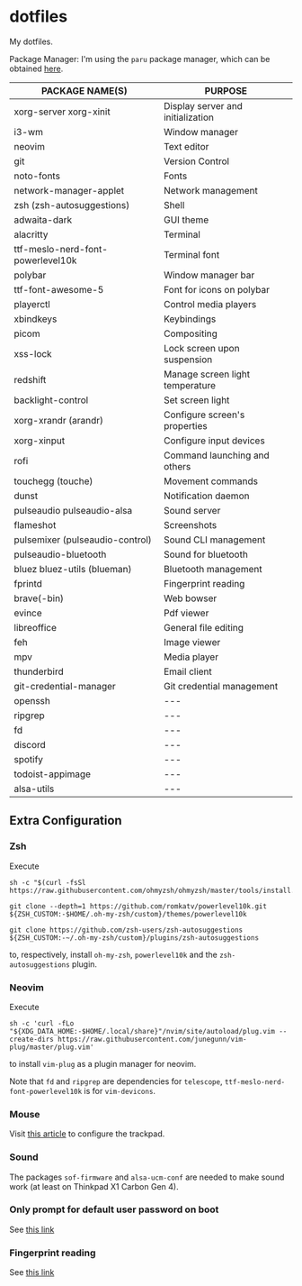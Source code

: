 # dotfiles
My dotfiles.

Package Manager:
I'm using the `paru` package manager, which can be obtained [here](https://github.com/Morganamilo/paru).

PACKAGE NAME(S)                     | PURPOSE
------------------------------------|-----------------------------------------
xorg-server xorg-xinit              | Display server and initialization
i3-wm                               | Window manager
neovim                              | Text editor
git                                 | Version Control
noto-fonts                          | Fonts
network-manager-applet              | Network management
zsh (zsh-autosuggestions)           | Shell
adwaita-dark                        | GUI theme
alacritty                           | Terminal
ttf-meslo-nerd-font-powerlevel10k   | Terminal font
polybar                             | Window manager bar
ttf-font-awesome-5                  | Font for icons on polybar
playerctl                           | Control media players
xbindkeys                           | Keybindings
picom                               | Compositing
xss-lock                            | Lock screen upon suspension
redshift                            | Manage screen light temperature
backlight-control                   | Set screen light
xorg-xrandr (arandr)                | Configure screen's properties
xorg-xinput                         | Configure input devices
rofi                                | Command launching and others
touchegg (touche)                   | Movement commands
dunst                               | Notification daemon
pulseaudio pulseaudio-alsa          | Sound server
flameshot                           | Screenshots
pulsemixer (pulseaudio-control)     | Sound CLI management
pulseaudio-bluetooth                | Sound for bluetooth
bluez bluez-utils (blueman)         | Bluetooth management
fprintd                             | Fingerprint reading
brave(-bin)                         | Web bowser
evince                              | Pdf viewer
libreoffice                         | General file editing
feh                                 | Image viewer
mpv                                 | Media player
thunderbird                         | Email client
git-credential-manager              | Git credential management        
openssh                             | ---                              
ripgrep                             | ---                              
fd                                  | ---                              
discord                             | ---                              
spotify                             | ---                              
todoist-appimage                    | ---                              
alsa-utils                          | ---                              

## Extra Configuration

### Zsh

Execute

```
sh -c "$(curl -fsSl https://raw.githubusercontent.com/ohmyzsh/ohmyzsh/master/tools/install.sh)"

git clone --depth=1 https://github.com/romkatv/powerlevel10k.git ${ZSH_CUSTOM:-$HOME/.oh-my-zsh/custom}/themes/powerlevel10k

git clone https://github.com/zsh-users/zsh-autosuggestions ${ZSH_CUSTOM:-~/.oh-my-zsh/custom}/plugins/zsh-autosuggestions
```

to, respectively, install `oh-my-zsh`, `powerlevel10k` and the `zsh-autosuggestions` plugin.

### Neovim

Execute 

```
sh -c 'curl -fLo "${XDG_DATA_HOME:-$HOME/.local/share}"/nvim/site/autoload/plug.vim --create-dirs https://raw.githubusercontent.com/junegunn/vim-plug/master/plug.vim'
```

to install `vim-plug` as a plugin manager for neovim.

Note that `fd` and `ripgrep` are dependencies for `telescope`, `ttf-meslo-nerd-font-powerlevel10k` is for `vim-devicons`.

### Mouse

Visit [this article](https://wiki.archlinux.org/title/Libinput#Configuration) to configure the trackpad.

### Sound

The packages `sof-firmware` and `alsa-ucm-conf` are needed to make sound work (at least on Thinkpad X1 Carbon Gen 4).

### Only prompt for default user password on boot

See [this link](https://wiki.archlinux.org/title/getty#Prompt_only_the_password_for_a_default_user_in_virtual_console_login)

### Fingerprint reading

See [this link](https://wiki.archlinux.org/title/Fprint)
